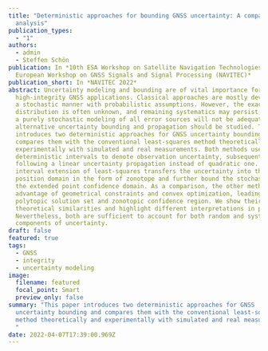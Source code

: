 ```yaml
---
title: "Deterministic approaches for bounding GNSS uncertainty: A comparative
  analysis"
publication_types:
  - "1"
authors:
  - admin
  - Steffen Schön
publication: In *10th ESA Workshop on Satellite Navigation Technologies and
  European Workshop on GNSS Signals and Signal Processing (NAVITEC)*
publication_short: In *NAVITEC 2022*
abstract: Uncertainty modeling and bounding are of vital importance for
  high-integrity GNSS applications. Classical approaches are mostly developed in
  a stochastic manner with probabilistic assumptions. However, the exact error
  distribution is often unknown, and remaining systematics may persist, so that
  a purely stochastic modeling of all error sources will not be adequate, and
  alternative uncertainty bounding and propagation should be studied. This paper
  introduces two deterministic approaches for GNSS uncertainty bounding and
  compares them with the conventional least-squares method theoretically and
  experimentally with simulated and real measurements. Both methods use
  deterministic intervals to denote observation uncertainty, subsequently
  following a linear uncertainty propagation instead of quadratic one. The
  interval extension of least-squares transfers the uncertainty into the
  position domain in the form of zonotope and further bound the stochasticity by
  the extended point confidence domain. As a comparison, the other method takes
  advantage of geometrical constraints and convex optimization, leading to a
  polytopic solution set and zonotopic confidence region. We show their
  theoretical similarities and highlight different interpretations in practice.
  Nevertheless, both are sufficient to account for both random and systematic
  components of uncertainty.
draft: false
featured: true
tags:
  - GNSS
  - integrity
  - uncertainty modeling
image:
  filename: featured
  focal_point: Smart
  preview_only: false
summary: "This paper introduces two deterministic approaches for GNSS
  uncertainty bounding and compares them with the conventional least-squares
  method theoretically and experimentally with simulated and real measurements.
  "
date: 2022-04-07T17:39:00.969Z
---
```

